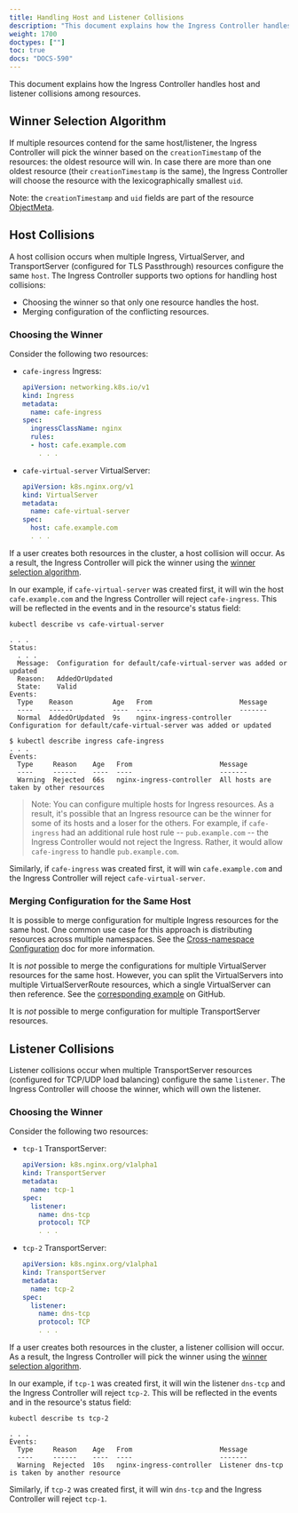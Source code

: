 ```yaml
---
title: Handling Host and Listener Collisions
description: "This document explains how the Ingress Controller handles host and listener collisions among resources."
weight: 1700
doctypes: [""]
toc: true
docs: "DOCS-590"
---
```



This document explains how the Ingress Controller handles host and listener collisions among resources.

## Winner Selection Algorithm

If multiple resources contend for the same host/listener, the Ingress Controller will pick the winner based on the `creationTimestamp` of the resources: the oldest resource will win. In case there are more than one oldest resource (their `creationTimestamp` is the same),  the Ingress Controller will choose the resource with the lexicographically smallest `uid`.

Note: the `creationTimestamp` and `uid` fields are part of the resource [ObjectMeta](https://kubernetes.io/docs/reference/generated/kubernetes-api/v1.19/#objectmeta-v1-meta).

## Host Collisions

A host collision occurs when multiple Ingress, VirtualServer, and TransportServer (configured for TLS Passthrough) resources configure the same `host`. The Ingress Controller supports two options for handling host collisions:

- Choosing the winner so that only one resource handles the host.
- Merging configuration of the conflicting resources.

### Choosing the Winner

Consider the following two resources:

- `cafe-ingress` Ingress:

    ```yaml
    apiVersion: networking.k8s.io/v1
    kind: Ingress
    metadata:
      name: cafe-ingress
    spec:
      ingressClassName: nginx
      rules:
      - host: cafe.example.com
        . . .
    ```

- `cafe-virtual-server` VirtualServer:

    ```yaml
    apiVersion: k8s.nginx.org/v1
    kind: VirtualServer
    metadata:
      name: cafe-virtual-server
    spec:
      host: cafe.example.com
      . . .
    ```

If a user creates both resources in the cluster, a host collision will occur. As a result, the Ingress Controller will pick the winner using the [winner selection algorithm](#winner-selection-algorithm).

In our example, if `cafe-virtual-server` was created first, it will win the host `cafe.example.com` and the Ingress Controller will reject `cafe-ingress`. This will be reflected in the events and in the resource's status field:

```console
kubectl describe vs cafe-virtual-server

. . .
Status:
  . . .
  Message:  Configuration for default/cafe-virtual-server was added or updated
  Reason:   AddedOrUpdated
  State:    Valid
Events:
  Type    Reason          Age   From                      Message
  ----    ------          ----  ----                      -------
  Normal  AddedOrUpdated  9s    nginx-ingress-controller  Configuration for default/cafe-virtual-server was added or updated

$ kubectl describe ingress cafe-ingress
. . .
Events:
  Type     Reason    Age   From                      Message
  ----     ------    ----  ----                      -------
  Warning  Rejected  66s   nginx-ingress-controller  All hosts are taken by other resources
```

> Note: You can configure multiple hosts for Ingress resources. As a result, it's possible that an Ingress resource can be the winner for some of its hosts and a loser for the others. For example, if `cafe-ingress` had an additional rule host rule -- `pub.example.com` -- the Ingress Controller would not reject the Ingress. Rather, it would allow `cafe-ingress` to handle `pub.example.com`.

Similarly, if `cafe-ingress` was created first, it will win `cafe.example.com` and the Ingress Controller will reject `cafe-virtual-server`.

### Merging Configuration for the Same Host

It is possible to merge configuration for multiple Ingress resources for the same host. One common use case for this approach is distributing resources across multiple namespaces. See the [Cross-namespace Configuration](/nginx-ingress-controller/configuration/ingress-resources/cross-namespace-configuration/) doc for more information.

It is *not* possible to merge the configurations for multiple VirtualServer resources for the same host. However, you can split the VirtualServers into multiple VirtualServerRoute resources, which a single VirtualServer can then reference. See the [corresponding example](https://github.com/nginxinc/kubernetes-ingress/tree/v3.2.2/examples/custom-resources/cross-namespace-configuration) on GitHub.

It is *not* possible to merge configuration for multiple TransportServer resources.

## Listener Collisions

Listener collisions occur when multiple TransportServer resources (configured for TCP/UDP load balancing) configure the same `listener`. The Ingress Controller will choose the winner, which will own the listener.

### Choosing the Winner

Consider the following two resources:

- `tcp-1` TransportServer:

    ```yaml
    apiVersion: k8s.nginx.org/v1alpha1
    kind: TransportServer
    metadata:
      name: tcp-1
    spec:
      listener:
        name: dns-tcp
        protocol: TCP
        . . .
    ```

- `tcp-2` TransportServer:

    ```yaml
    apiVersion: k8s.nginx.org/v1alpha1
    kind: TransportServer
    metadata:
      name: tcp-2
    spec:
      listener:
        name: dns-tcp
        protocol: TCP
        . . .
    ```

If a user creates both resources in the cluster, a listener collision will occur. As a result, the Ingress Controller will pick the winner using the [winner selection algorithm](#winner-selection-algorithm).

In our example, if `tcp-1` was created first, it will win the listener `dns-tcp` and the Ingress Controller will reject `tcp-2`. This will be reflected in the events and in the resource's status field:

```console
kubectl describe ts tcp-2

. . .
Events:
  Type     Reason    Age   From                      Message
  ----     ------    ----  ----                      -------
  Warning  Rejected  10s   nginx-ingress-controller  Listener dns-tcp is taken by another resource
```

Similarly, if `tcp-2` was created first, it will win `dns-tcp` and the Ingress Controller will reject `tcp-1`.
